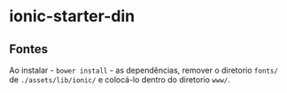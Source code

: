 # ionic-starter-din

## Fontes

Ao instalar - `bower install` - as dependências, remover o diretorio `fonts/` de `./assets/lib/ionic/` e colocá-lo dentro do diretorio `www/`.
